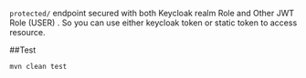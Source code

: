 `protected/` endpoint secured with both Keycloak realm Role and Other JWT Role (USER) .
So you can use either keycloak token or static token to access resource.

##Test

`mvn clean test`


